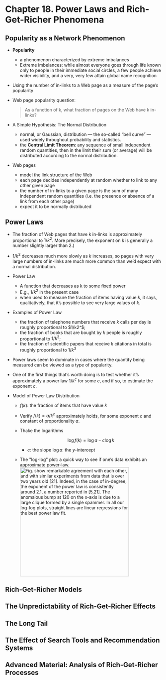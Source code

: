 # Chapter 18. Power Laws and Rich-Get-Richer Phenomena


## Popularity as a Network Phenomenon

+ __Popularity__
    + a phenomenon characterized by extreme imbalances
    + Extreme imbelances: while almost everyone goes through life known only to people in their immediate social circles, a few people achieve wider visibility, and a very, very few attain global name recognition

+ Using the number of in-links to a Web page as a measure of the page’s popularity

+ Web page popularity question: 

    > As a function of k, what fraction of pages on the Web have k in-links?

+ A Simple Hypothesis: The Normal Distribution
    + normal, or Gaussian, distribution — the so-called “bell curve” — used widely throughout probability and statistics.
    + the __Central Limit Theorem__: any sequence of small independent random quantities, then in the limit their sum (or average) will be distributed according to the normal distribution.

+ Web pages
    + model the link structure of the Web
    + each page decides independently at random whether to link to any other given page
    + the number of in-links to a given page is the sum of many independent random quantities (i.e. the presence or absence of a link from each other page)
    + expect it to be normally distributed


## Power Laws

+ The fraction of Web pages that have k in-links is approximately proportional to $1/k^2$.  More precisely, the exponent on k is generally a number slightly larger than $2$.)

+ $1/k^2$ decreases much more slowly as $k$ increases, so pages with very large numbers of in-links are much more common than we’d expect with a normal distribution.

+ Power Law
    + A function that decreases as k to some fixed power
    + E.g., $1/k^2$ in the present case
    + when used to measure the fraction of items having value $k$, it says, qualitatively, that it’s possible to see very large values of $k$.

+ Examples of Power Law
    + the fraction of telephone numbers that receive $k$ calls per day is roughly proportional to $1/k2^$;
    + the fraction of books that are bought by $k$ people is roughly proportional to $1/k^3$; 
    + the fraction of scientific papers that receive $k$ citations in total is roughly proportional to $1/k^3$

+ Power laws seem to dominate in cases where the quantity being measured can be viewed as a type of popularity.

+ One of the first things that’s worth doing is to test whether it’s approximately a power law $1/k^c$ for some $c$, and if so, to estimate the exponent $c$.

+ Model of Power Law Distribution
    + $f(k)$: the fraction of items that have value $k$
    + Verify $f(k) = a/k^c$ approximately holds, for some exponent $c$ and constant of proportionality $a$.
    + Thake the logarithms

        $$\log f(k) = \log a - c \log k$$
        + $c$: the slope
        $\log a$: the $y$-intercept
    + The "log-log" plot: a quick way to see if one’s data exhibits an approximate power-law.
    <a href="http://snap.stanford.edu/class/cs224w-readings/broder00bowtie.pdf"> <br/>
        <img src="https://slideplayer.com/slide/13282114/79/images/37/Degree+Distribution+%28by+Broder+et+al.%29.jpg" alt="Fig. show remarkable agreement with each other, and with similar experiments from data that is over two years old [21]. Indeed, in the case of in-degree, the exponent of the power law is consistently around 2.1, a number reported in [5,21]. The anomalous bump at 120 on the x-axis is due to a large clique formed by a single spammer. In all our log–log plots, straight lines are linear regressions for the best power law fit." title="In-degree distributions show a remarkable similarity over two crawls, run in May and October 1999. Each crawl counts well over 1 billion distinct edges of the Web graph" height="350">
    </a>





## Rich-Get-Richer Models



## The Unpredictability of Rich-Get-Richer Effects



## The Long Tail



## The Effect of Search Tools and Recommendation Systems



## Advanced Material: Analysis of Rich-Get-Richer Processes


